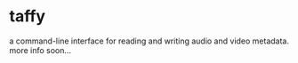 taffy
=====

a command-line interface for reading and writing audio and video
metadata. more info soon...
